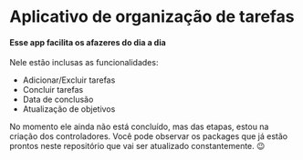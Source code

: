 # Aplicativo de organização de tarefas

#### Esse app facilita os afazeres do dia a dia

Nele estão inclusas as funcionalidades:

- Adicionar/Excluir tarefas
- Concluir tarefas
- Data de conclusão
- Atualização de objetivos

No momento ele ainda não está concluído, mas das etapas, estou na criação dos controladores. Você pode observar os packages que já estão prontos neste repositório que vai ser atualizado constantemente. :wink:

